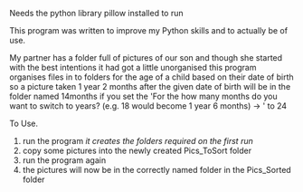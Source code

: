 Needs the python library pillow installed to run
 
This program was written to improve my Python skills and to actually be of use.
 
My partner has a folder full of pictures of our son and though she started with the
best intentions it had got a little unorganised this program organises files in to
folders for the age of a child based on their date of birth so a picture taken
1 year 2 months after the given date of birth will be in the folder named 14months if
you set the 'For the how many months do you want to switch to years? (e.g. 18 would become 1 year 6 months) -> ' to 24
 
To Use.
 
1) run the program
    *it creates the folders required on the first run*
2) copy some pictures into the newly created Pics_ToSort folder
3) run the program again
4) the pictures will now be in the correctly named folder in the Pics_Sorted folder